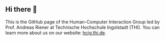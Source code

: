 ## Hi there 👋

This is the GitHub page of the Human-Computer Interaction Group led by Prof. Andreas Riener at Technische Hochschule Ingolstadt (THI). You can learn more about us on our website: [hcig.thi.de](https://hcig.thi.de).

<!--

**Here are some ideas to get you started:**

🙋‍♀️ A short introduction - what is your organization all about?
🌈 Contribution guidelines - how can the community get involved?
👩‍💻 Useful resources - where can the community find your docs? Is there anything else the community should know?
🍿 Fun facts - what does your team eat for breakfast?
🧙 Remember, you can do mighty things with the power of [Markdown](https://docs.github.com/github/writing-on-github/getting-started-with-writing-and-formatting-on-github/basic-writing-and-formatting-syntax)
-->
